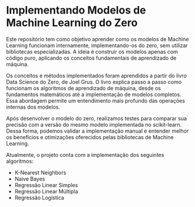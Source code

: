 # Implementando Modelos de Machine Learning do Zero

Este repositório tem como objetivo aprender como os modelos de Machine Learning funcionam internamente, implementando-os do zero, sem utilizar bibliotecas especializadas. A ideia é construir os modelos apenas com código puro, aplicando os conceitos fundamentais de aprendizado de máquina.

Os conceitos e métodos implementados foram aprendidos a partir do livro Data Science do Zero, de Joel Grus. O livro explica passo a passo como funcionam os algoritmos de aprendizado de máquina, desde os fundamentos matemáticos até a implementação de modelos completos. Essa abordagem permite um entendimento mais profundo das operações internas dos modelos.

Após desenvolver o modelo do zero, realizamos testes para comparar sua precisão com a versão do mesmo modelo implementada no scikit-learn. Dessa forma, podemos validar a implementação manual e entender melhor os benefícios e otimizações oferecidos pelas bibliotecas de Machine Learning.

Atualmente, o projeto conta com a implementação dos seguintes algoritmos:

- K-Nearest Neighbors
- Naive Bayes
- Regressão Linear Simples
- Regressão Linear Múltipla
- Regressão Logística
